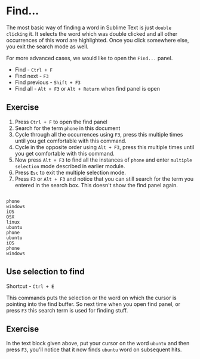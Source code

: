 Find...
========

The most basic way of finding a word in Sublime Text is just `double clicking`
it. It selects the word which was double clicked and all other occurrences of
this word are highlighted. Once you click somewhere else, you exit the search
mode as well.

For more advanced cases, we would like to open the `Find...` panel.


* Find - `Ctrl + F`
* Find next - `F3`
* Find previous - `Shift + F3`
* Find all - `Alt + F3` or `Alt + Return` when find panel is open

Exercise
---------

1. Press `Ctrl + F` to open the find panel
2. Search for the term `phone` in this document
3. Cycle through all the occurrences using `F3`, press this multiple times
   until you get comfortable with this command.
4. Cycle in the opposite order using `Alt + F3`, press this multiple times
   until you get comfortable with this command.
5. Now press `Alt + F3` to find all the instances of `phone` and enter
   `multiple selection` mode described in earlier module.
6. Press `Esc` to exit the multiple selection mode.
7. Press `F3` or `Alt + F3` and notice that you can still search for the
   term you entered in the search box. This doesn't show the find panel again.

```

phone
windows
iOS
OSX
linux
ubuntu
phone
ubuntu
iOS
phone
windows

```

Use selection to find
-----------------------

Shortcut - `Ctrl + E`

This commands puts the selection or the word on which the cursor is pointing
into the find buffer. So next time when you open find panel, or press `F3`
this search term is used for finding stuff.

Exercise
---------

In the text block given above, put your cursor on the word `ubuntu` and then
press `F3`, you'll notice that it now finds `ubuntu` word on subsequent hits.
